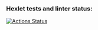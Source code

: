 ### Hexlet tests and linter status:
[![Actions Status](https://github.com/Myfavoritecityistokio/layout-designer-project-lvl1/workflows/hexlet-check/badge.svg)](https://github.com/Myfavoritecityistokio/layout-designer-project-lvl1/actions)